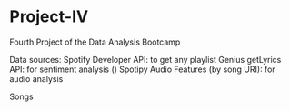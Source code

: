 # Project-IV
Fourth Project of the Data Analysis Bootcamp


Data sources:
Spotify Developer API: to get any playlist
Genius getLyrics API: for sentiment analysis ()
Spotipy Audio Features (by song URI): for audio analysis



Songs